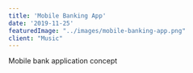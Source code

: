 ```yaml
---
title: 'Mobile Banking App'
date: '2019-11-25'
featuredImage: "../images/mobile-banking-app.png"
client: "Music"
---
```


Mobile bank application concept